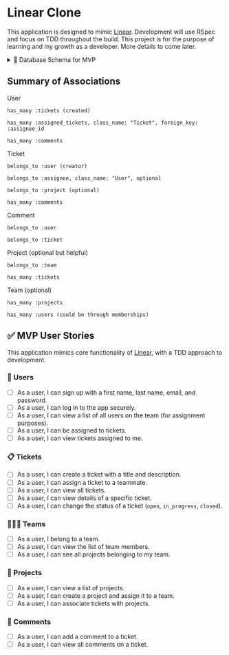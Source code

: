 # Linear Clone

This application is designed to mimic [Linear](https://linear.app/). Development will use RSpec and focus on TDD throughout the build. This project is for the purpose of learning and my growth as a developer. More details to come later.

<details>
<summary>🔧 Database Schema for MVP</summary>

```plaintext
┌────────────┐        ┌────────────┐        ┌────────────┐
│   Users    │        │  Projects  │        │   Teams    │
├────────────┤        ├────────────┤        ├────────────┤
│ id         │◄────┐  │ id         │◄──┐    │ id         │
│ first_name │     └──│ name       │   └────│ name       │
│ last_name  │        │ team_id FK │        │            │
│ email      │        └────────────┘        └────────────┘
│ password   │
└────────────┘

        ▲
        │
        │ FK
┌───────┴────────┐
│    Tickets     │
├────────────────┤
│ id             │
│ title          │
│ description    │
│ status         │ (enum: open, in_progress, closed)
│ user_id    FK  │►── belongs_to :user
│ project_id FK  │►── belongs_to :project (optional)
│ assignee_id FK │►── user assigned to work on the ticket
├────────────────┤
│ timestamps     │
└────────────────┘

        ▲
        │
        │
┌───────┴────────┐
│   Comments     │
├────────────────┤
│ id             │
│ body           │
│ user_id    FK  │►── author
│ ticket_id  FK  │►── ticket it belongs to
├────────────────┤
│ timestamps     │
└────────────────┘
```
</details>

## Summary of Associations

User

    has_many :tickets (created)

    has_many :assigned_tickets, class_name: "Ticket", foreign_key: :assignee_id

    has_many :comments

Ticket

    belongs_to :user (creator)

    belongs_to :assignee, class_name: "User", optional

    belongs_to :project (optional)

    has_many :comments

Comment

    belongs_to :user

    belongs_to :ticket

Project (optional but helpful)

    belongs_to :team

    has_many :tickets

Team (optional)

    has_many :projects

    has_many :users (could be through memberships)

## ✅ MVP User Stories

This application mimics core functionality of [Linear](https://linear.app), with a TDD approach to development.

### 👤 Users
- [ ] As a user, I can sign up with a first name, last name, email, and password.
- [ ] As a user, I can log in to the app securely.
- [ ] As a user, I can view a list of all users on the team (for assignment purposes).
- [ ] As a user, I can be assigned to tickets.
- [ ] As a user, I can view tickets assigned to me.

### 📋 Tickets
- [ ] As a user, I can create a ticket with a title and description.
- [ ] As a user, I can assign a ticket to a teammate.
- [ ] As a user, I can view all tickets.
- [ ] As a user, I can view details of a specific ticket.
- [ ] As a user, I can change the status of a ticket (`open`, `in_progress`, `closed`).

### 🧑‍🤝‍🧑 Teams
- [ ] As a user, I belong to a team.
- [ ] As a user, I can view the list of team members.
- [ ] As a user, I can see all projects belonging to my team.

### 📁 Projects
- [ ] As a user, I can view a list of projects.
- [ ] As a user, I can create a project and assign it to a team.
- [ ] As a user, I can associate tickets with projects.

### 💬 Comments
- [ ] As a user, I can add a comment to a ticket.
- [ ] As a user, I can view all comments on a ticket.